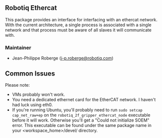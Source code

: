 ## Robotiq Ethercat
This package provides an interface for interfacing with an ethercat network. With the current architecture, a single process is associated with a single network and that process must be aware of all slaves it will communicate with.

### Maintainer
- Jean-Philippe Roberge (j-p.roberge@robotiq.com)

## Common Issues
Please note:
 - VMs probably won't work.
 - You need a dedicated ethernet card for the EtherCAT network. I haven't had luck using eth0.
 - If you're running Ubuntu, you'll probably need to run ```sudo setcap cap_net_raw+ep``` on the ```robotiq_2f_gripper_ethercat_node``` executable before it will work. Otherwise you'll get a "Could not initialize SOEM" error. This executable can be found under the same package name in your <workspace_home>/devel/ directory.
